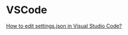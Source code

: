 # VSCode

[How to edit settings.json in Visual Studio Code?](https://supunkavinda.blog/vscode-editing-settings-json)